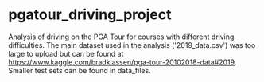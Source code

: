 # pgatour_driving_project
 Analysis of driving on the PGA Tour for courses with different driving difficulties. The main dataset used in the analysis ('2019_data.csv') was too large to upload but can be found at https://www.kaggle.com/bradklassen/pga-tour-20102018-data#2019. Smaller test sets can be found in data_files.
